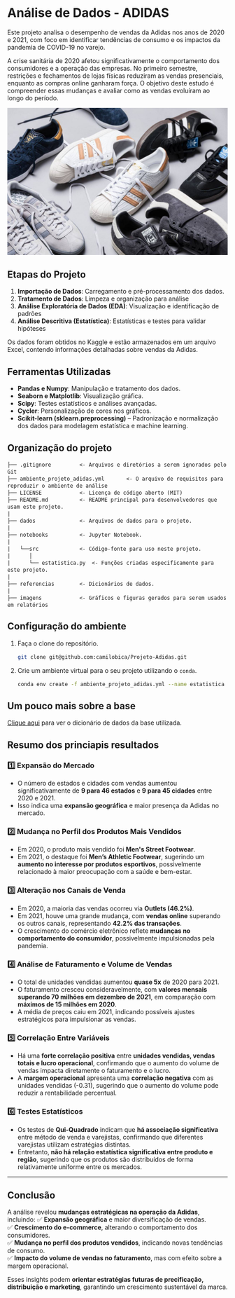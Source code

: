 # Análise de Dados - ADIDAS

Este projeto analisa o desempenho de vendas da Adidas nos anos de 2020 e 2021, com foco em identificar tendências de consumo e os impactos da pandemia de COVID-19 no varejo.

A crise sanitária de 2020 afetou significativamente o comportamento dos consumidores e a operação das empresas. No primeiro semestre, restrições e fechamentos de lojas físicas reduziram as vendas presenciais, enquanto as compras online ganharam força. O objetivo deste estudo é compreender essas mudanças e avaliar como as vendas evoluíram ao longo do período.

![imagem](imagens/tenis_adidas.jpg)

## Etapas do Projeto

1. **Importação de Dados**: Carregamento e pré-processamento dos dados.
2. **Tratamento de Dados**: Limpeza e organização para análise
3. **Análise Exploratória de Dados (EDA)**: Visualização e identificação de padrões
4. **Análise Descritiva (Estatística)**: Estatísticas e testes para validar hipóteses

Os dados foram obtidos no Kaggle e estão armazenados em um arquivo Excel, contendo informações detalhadas sobre vendas da Adidas.

## Ferramentas Utilizadas

- **Pandas e Numpy**: Manipulação e tratamento dos dados.
- **Seaborn e Matplotlib**: Visualização gráfica.
- **Scipy**: Testes estatísticos e análises avançadas.
- **Cycler**: Personalização de cores nos gráficos.
- **Scikit-learn (sklearn.preprocessing)** – Padronização e normalização dos dados para modelagem estatística e machine learning.  

## Organização do projeto

```
├── .gitignore         <- Arquivos e diretórios a serem ignorados pelo Git
├── ambiente_projeto_adidas.yml       <- O arquivo de requisitos para reproduzir o ambiente de análise
├── LICENSE            <- Licença de código aberto (MIT)
├── README.md          <- README principal para desenvolvedores que usam este projeto.
|
├── dados              <- Arquivos de dados para o projeto.
|
├── notebooks          <- Jupyter Notebook.
|
|   └──src             <- Código-fonte para uso neste projeto.
|      │
|      └── estatistica.py  <- Funções criadas especificamente para este projeto.
|
├── referencias        <- Dicionários de dados.
|
├── imagens            <- Gráficos e figuras gerados para serem usados em relatórios
```

## Configuração do ambiente

1. Faça o clone do repositório.

    ```bash
    git clone git@github.com:camilobica/Projeto-Adidas.git
    ```

2. Crie um ambiente virtual para o seu projeto utilizando o `conda`.

    ```bash
    conda env create -f ambiente_projeto_adidas.yml --name estatistica
    ```

## Um pouco mais sobre a base

[Clique aqui](referenciais/dicionario_de_dados.md) para ver o dicionário de dados da base utilizada.

## Resumo dos princiapis resultados

### 1️⃣ Expansão do Mercado
- O número de estados e cidades com vendas aumentou significativamente de **9 para 46 estados** e **9 para 45 cidades** entre 2020 e 2021.
- Isso indica uma **expansão geográfica** e maior presença da Adidas no mercado.

### 2️⃣ Mudança no Perfil dos Produtos Mais Vendidos
- Em 2020, o produto mais vendido foi **Men's Street Footwear**.
- Em 2021, o destaque foi **Men’s Athletic Footwear**, sugerindo um **aumento no interesse por produtos esportivos**, possivelmente relacionado à maior preocupação com a saúde e bem-estar.

### 3️⃣ Alteração nos Canais de Venda
- Em 2020, a maioria das vendas ocorreu via **Outlets (46.2%)**.
- Em 2021, houve uma grande mudança, com **vendas online** superando os outros canais, representando **42.2% das transações**.
- O crescimento do comércio eletrônico reflete **mudanças no comportamento do consumidor**, possivelmente impulsionadas pela pandemia.

### 4️⃣ Análise de Faturamento e Volume de Vendas
- O total de unidades vendidas aumentou **quase 5x** de 2020 para 2021.
- O faturamento cresceu consideravelmente, com **valores mensais superando 70 milhões em dezembro de 2021**, em comparação com **máximos de 15 milhões em 2020**.
- A média de preços caiu em 2021, indicando possíveis ajustes estratégicos para impulsionar as vendas.

### 5️⃣ Correlação Entre Variáveis
- Há uma **forte correlação positiva** entre **unidades vendidas, vendas totais e lucro operacional**, confirmando que o aumento do volume de vendas impacta diretamente o faturamento e o lucro.
- A **margem operacional** apresenta uma **correlação negativa** com as unidades vendidas (-0.31), sugerindo que o aumento do volume pode reduzir a rentabilidade percentual.

### 6️⃣ Testes Estatísticos
- Os testes de **Qui-Quadrado** indicam que **há associação significativa** entre método de venda e varejistas, confirmando que diferentes varejistas utilizam estratégias distintas.
- Entretanto, **não há relação estatística significativa entre produto e região**, sugerindo que os produtos são distribuídos de forma relativamente uniforme entre os mercados.

---

## Conclusão
A análise revelou **mudanças estratégicas na operação da Adidas**, incluindo:
✅ **Expansão geográfica** e maior diversificação de vendas.  
✅ **Crescimento do e-commerce**, alterando o comportamento dos consumidores.  
✅ **Mudança no perfil dos produtos vendidos**, indicando novas tendências de consumo.  
✅ **Impacto do volume de vendas no faturamento**, mas com efeito sobre a margem operacional.  

Esses insights podem **orientar estratégias futuras de precificação, distribuição e marketing**, garantindo um crescimento sustentável da marca.
